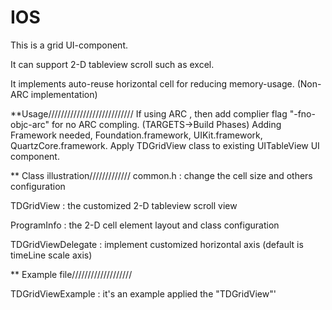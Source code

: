 # IOS

This is a grid UI-component.

It can support 2-D tableview scroll such as excel.

It implements auto-reuse horizontal cell for reducing memory-usage. (Non-ARC implementation)


**Usage///////////////////////////
If using ARC , then add complier flag "-fno-objc-arc" for no ARC compling. (TARGETS->Build Phases)
Adding Framework needed, Foundation.framework, UIKit.framework, QuartzCore.framework.
Apply TDGridView class to existing UITableView UI component.


** Class illustration/////////////
common.h :  change the cell size and others configuration

TDGridView :  the customized 2-D tableview scroll view

ProgramInfo :  the 2-D cell element layout and class configuration

TDGridViewDelegate :  implement customized horizontal axis (default is timeLine scale axis)


** Example file///////////////////

TDGridViewExample :  it's an example applied the "TDGridView"'



